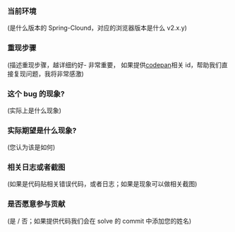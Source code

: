<!---
提缺陷请阅读：

如果缺陷没有在1天内及时回复，2周内及时解决，请耐心等待
如果是项目中出现，但在HUI-VUE官网无法复现，我们不予解决

请认真填写相关内容，内容不全的issues会被直接关闭
--->

### 当前环境

(是什么版本的 Spring-Clound，对应的浏览器版本是什么 v2.x.y)

### 重现步骤

(描述重现步骤，越详细约好- 非常重要， 如果提供[codepan](http://emptycup.hikvision.com.cn/codeplay/boilerplate/hui-vue)相关 id，帮助我们直接复现问题，我将非常感激)

### 这个 bug 的现象?

(实际上是什么现象)

### 实际期望是什么现象?

(您认为该是如何)

### 相关日志或者截图

(如果是代码贴相关错误代码，或者日志；如果是现象可以做相关截图)

### 是否愿意参与贡献

(是 / 否；如果提供代码我们会在 solve 的 commit 中添加您的姓名) 

